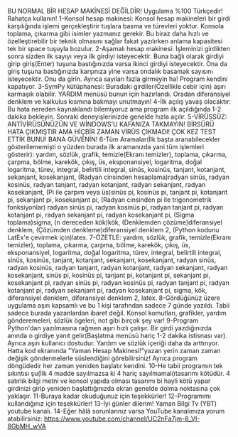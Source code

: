 BU NORMAL BİR HESAP MAKİNESİ DEĞİLDİR!
Uygulama %100 Türkçedir! Rahatça kullanın!
1-Konsol hesap makinesi: Konsol hesap makineleri bir girdi karşılığında işlemi gerçekleştirir tuşlara basma ve türevleri yoktur. Konsola toplama, çıkarma gibi isimler yazmanız gerekir. Bu biraz daha hızlı ve 
özelleştirebilir bir teknik olmasını sağlar fakat yazılırken anlama kapasitesi tek bir space tuşuyla bozulur.
2-Aşamalı hesap makinesi: İşleminizi girdikten sonra sizden ilk sayıyı veya ilk girdiyi isteyecektir. Buna bağlı olarak girdiyi girip giriş(Enter) tuşuna bastığınızda varsa ikinci girdiyi isteyecektir. Ona da giriş tuşuna 
bastığınızda karşınıza yine varsa ondalık basamak sayısını isteyecektir. Onu da girin. Ayrıca sayıları fazla girmeyin ha! Program kendini kapatıyor.
3-SymPy kütüphanesi: Buradaki girdiler(Özellikle cebir için) aşırı karmaşık olabilir. YARDIM menüsü bunun için hazırlandı. Oradan diferansiyel denklem ve kalkulus kısmına bakmayı unutmayın!
4-İlk açılış yavaş olacaktır: Bu hata nereden kaynaklandı bilemiyoruz ama program ilk açıldığında 1-2 dakika bekleyin. Sonraki deneyişlerinizde genelde hızla açılır.
5-VİRÜSSÜZ: ANTİVİRÜSÜNÜZÜN VE WİNDOWS'U KAFANIZA TAKMAYIN! BİRSÜRÜ HATA ÇIKMIŞTIR AMA HİÇBİR ZAMAN VİRÜS ÇIKMADI! ÇOK KEZ TEST ETTİK BUNU! BANA GÜVENİN!
6-Tüm Aramalar(İlk başta aranabilecekler gösterilememişti o yüzden burada ilk aramanızda yani tüm işlemleri gösterir): yardım, sözlük, grafik, temizle(Ekranı temizler), toplama, çıkarma, çarpma, bölme, karekök, çıkış,
üs, eksponansiyel, logaritma, doğal logaritma, türev, integral, belirtili integral, sinüs, kosinüs, tanjant, kotanjant, sekanjant, kosekanjant, (Radyan cinsinden hesaplama)radyan sinüs, radyan kosinüs, radyan tanjant, 
radyan kotanjant, radyan sekanjant, radyan kosekanjant, (Pi ile çarpım veya üs)sinüs pi, kosinüs pi, tanjant pi, kotanjant pi, sekanjant pi, kosekanjant pi, (Radyan cinsinden pi ile trigonometrik fonksiyonlar) radyan 
sinüs pi, radyan kosinüs pi, radyan tanjant pi, radyan kotanjant pi, radyan sekanjant pi, radyan kosekanjant pi, (Sigma toplama)sigma, (n dereceden kök)kök, (Denklemden çözüme)diferansiyel denklem, 
(Çözümden denkleme)diferansiyel denklem 2, (Python kodunu LatEx'e çevirmek için)latex.
7-ÖZETLE: yardım, sözlük, grafik, temizle(Ekranı temizler), toplama, çıkarma, çarpma, bölme, karekök, çıkış, üs, eksponansiyel, logaritma, doğal logaritma, türev, integral, belirtili integral, sinüs, kosinüs, tanjant, 
kotanjant, sekanjant, kosekanjant, radyan sinüs, radyan kosinüs, radyan tanjant, radyan kotanjant, radyan sekanjant, radyan kosekanjant, sinüs pi, kosinüs pi, tanjant pi, kotanjant pi, sekanjant pi, kosekanjant pi, 
radyan sinüs pi, radyan kosinüs pi, radyan tanjant pi, radyan kotanjant pi, radyan sekanjant pi, radyan kosekanjant pi, sigma, kök, diferansiyel denklem, diferansiyel denklem 2, latex.
8-Gördüğünüz üzere uygulama aşırı kapsamlı ve bu 1 kişi tarafından sadece 7 günde yazıldı. Tabii sadece burada yazanlardan ibaret değil. Konsol komutları, grafikler, yardım gönderemeleri, sözlük ögeleri, not 
gibi birçok şey var!
9-Program Python'dan yazılmasına rağmen aşırı hızlı çalışır. Bir girdi yazdığınızda anında o girdiye yanıt gelir(Başlatma menüsü hariç 1-2 dakika istisnası var). Ayrıca aşırı kullanıcı dostudur. Yardım ve sözlük içeriği 
daha da arttırıyor. Hatta kod ekranında "Yaman Hesap Makinesi!"yazan yerin zaman zaman değişik göndermelerle süslendiğini görebilirsiniz! Ayrıca program döngüdedir her zaman yeniden başlatır kendini.
10-He tabii programın tek sıkıntısı şu(İlk 4 madde sayılmazsa ki 4 hariç sayılmamalı)tasarımı kötüdür. 4 satırlık bilgi metni ve konsol yapıda olması tasarımı bi hayli kötü yapar girdinizi girip yeniden başlattığınızda 
ekran genelde dolma noktasına çok yaklaşır.
11-Buraya kadar okuduğunuz için teşekkürler!
12-Programımı kullandığınız için teşekkürler!
13-İyi günler dilerim! Yaman Bilgi Tv (YBT) youtube kanalı.
14-Eğer hâlâ sorunlarınız varsa YouTube kanalımıza yorum atabilirsiniz: https://www.youtube.com/channel/UC2nFa7jm-8_VI-8GbMH_wVA
